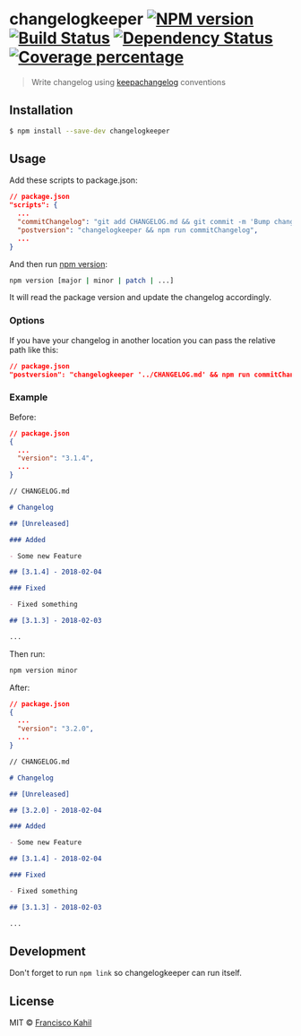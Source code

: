 # changelogkeeper [![NPM version][npm-image]][npm-url] [![Build Status][travis-image]][travis-url] [![Dependency Status][daviddm-image]][daviddm-url] [![Coverage percentage][coveralls-image]][coveralls-url]

> Write changelog using [keepachangelog](https://keepachangelog.com/en/1.0.0/) conventions

## Installation

```sh
$ npm install --save-dev changelogkeeper
```

## Usage

Add these scripts to package.json:

```json
// package.json
"scripts": {
  ...
  "commitChangelog": "git add CHANGELOG.md && git commit -m 'Bump changelog'",
  "postversion": "changelogkeeper && npm run commitChangelog",
  ...
}
```

And then run [npm version](https://docs.npmjs.com/cli/version.html):

```sh
npm version [major | minor | patch | ...]
```

It will read the package version and update the changelog accordingly.

### Options

If you have your changelog in another location you can pass the relative path like this:

```json
// package.json
"postversion": "changelogkeeper '../CHANGELOG.md' && npm run commitChangelog"
```

### Example

Before:

```json
// package.json
{
  ...
  "version": "3.1.4",
  ...
}
```

```md
// CHANGELOG.md

# Changelog

## [Unreleased]

### Added

- Some new Feature

## [3.1.4] - 2018-02-04

### Fixed

- Fixed something

## [3.1.3] - 2018-02-03

...
```

Then run:

```sh
npm version minor
```

After:

```json
// package.json
{
  ...
  "version": "3.2.0",
  ...
}
```

```md
// CHANGELOG.md

# Changelog

## [Unreleased]

## [3.2.0] - 2018-02-04

### Added

- Some new Feature

## [3.1.4] - 2018-02-04

### Fixed

- Fixed something

## [3.1.3] - 2018-02-03

...
```

## Development

Don't forget to run `npm link` so changelogkeeper can run itself.

## License

MIT © [Francisco Kahil]()

[npm-image]: https://badge.fury.io/js/changelogkeeper.svg
[npm-url]: https://npmjs.org/package/changelogkeeper
[travis-image]: https://travis-ci.org/codexico/changelogkeeper.svg?branch=master
[travis-url]: https://travis-ci.org/codexico/changelogkeeper
[daviddm-image]: https://david-dm.org/codexico/changelogkeeper.svg?theme=shields.io
[daviddm-url]: https://david-dm.org/codexico/changelogkeeper
[coveralls-image]: https://coveralls.io/repos/codexico/changelogkeeper/badge.svg
[coveralls-url]: https://coveralls.io/r/codexico/changelogkeeper
